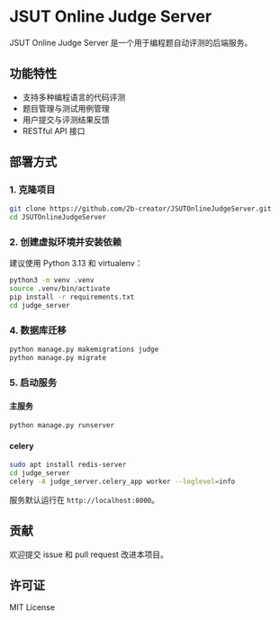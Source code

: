 # JSUT Online Judge Server

JSUT Online Judge Server 是一个用于编程题自动评测的后端服务。

## 功能特性

- 支持多种编程语言的代码评测
- 题目管理与测试用例管理
- 用户提交与评测结果反馈
- RESTful API 接口

## 部署方式

### 1. 克隆项目

```bash
git clone https://github.com/2b-creator/JSUTOnlineJudgeServer.git
cd JSUTOnlineJudgeServer
```

### 2. 创建虚拟环境并安装依赖

建议使用 Python 3.13 和 virtualenv：

```bash
python3 -m venv .venv
source .venv/bin/activate
pip install -r requirements.txt
cd judge_server
```

### 4. 数据库迁移

```bash
python manage.py makemigrations judge
python manage.py migrate
```

### 5. 启动服务

#### 主服务

```bash
python manage.py runserver
```

#### celery
```bash
sudo apt install redis-server
cd judge_server
celery -A judge_server.celery_app worker --loglevel=info
```

服务默认运行在 `http://localhost:8000`。

## 贡献

欢迎提交 issue 和 pull request 改进本项目。

## 许可证

MIT License